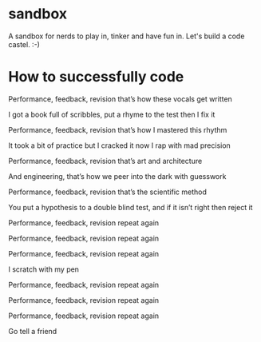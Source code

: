 # sandbox
A sandbox for nerds to play in, tinker and have fun in. Let's build a code castel. :-)

# How to successfully code
Performance, feedback, revision that’s how these vocals get written

I got a book full of scribbles, put a rhyme to the test then I fix it 

Performance, feedback, revision that’s how I mastered this rhythm 

It took a bit of practice but I cracked it now I rap with mad precision 

Performance, feedback, revision that’s art and architecture 

And engineering, that’s how we peer into the dark with guesswork 

Performance, feedback, revision that’s the scientific method 

You put a hypothesis to a double blind test, and if it isn’t right then reject it 

Performance, feedback, revision repeat again 

Performance, feedback, revision repeat again 

Performance, feedback, revision repeat again 

I scratch with my pen 

Performance, feedback, revision repeat again

Performance, feedback, revision repeat again 

Performance, feedback, revision repeat again 

Go tell a friend 
